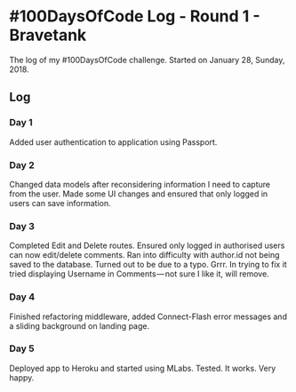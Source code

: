 # #100DaysOfCode Log - Round 1 - Bravetank

The log of my #100DaysOfCode challenge. Started on January 28, Sunday, 2018.

## Log

### Day 1
Added user authentication to application using Passport.

### Day 2
Changed data models after reconsidering information I need to capture from the user. Made some UI changes and ensured that only logged in users can save information.

### Day 3
Completed Edit and Delete routes. Ensured only logged in authorised users can now edit/delete comments. Ran into difficulty with author.id not being saved to the database. Turned out to be due to a typo. Grrr. In trying to fix it tried displaying Username in Comments — not sure I like it, will remove.

### Day 4
Finished refactoring middleware, added Connect-Flash error messages and a sliding background on landing page.

### Day 5
Deployed app to Heroku and started using MLabs. Tested. It works. Very happy.

